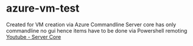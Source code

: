 # azure-vm-test

Created for VM creation via Azure Commandline
Server core has only commandline no gui hence items have to be done via Powershell remoting
[Youtube - Server Core](https://www.youtube.com/watch?v=HfF9VdwavyQ)